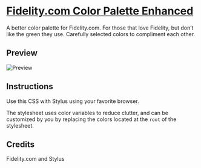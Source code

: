 # [Fidelity.com Color Palette Enhanced](https://github.com/sodastereo/fidelity-enhanced)

A better color palette for Fidelity.com. For those that love Fidelity, but don’t like the green they use. Carefully selected colors to compliment each other.

## Preview

![Preview](https://user-images.githubusercontent.com/65195487/176962692-e9b2754c-4ca5-4e3a-9cf2-12a51589d3a0.png)

## Instructions

Use this CSS with Stylus using your favorite browser.

The stylesheet uses color variables to reduce clutter, and can be customized by you by replacing the colors located at the `root` of the stylesheet.

## Credits

Fidelity.com and Stylus

